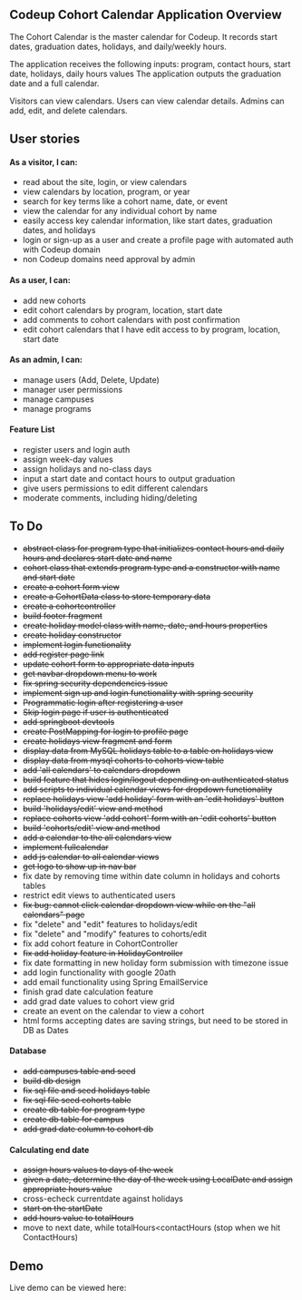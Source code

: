 
## Codeup Cohort Calendar Application Overview


The Cohort Calendar is the master calendar for Codeup. 
It records start dates, graduation dates, holidays, and daily/weekly hours.


The application receives the following inputs: program, contact hours, start date, holidays, daily hours values
The application outputs the graduation date and a full calendar.

Visitors can view calendars. Users can view calendar details. Admins can add, edit, and delete calendars.


## User stories

#### As a visitor, I can:
- read about the site, login, or view calendars
- view calendars by location, program, or year
- search for key terms like a cohort name, date, or event
- view the calendar for any individual cohort by name
- easily access key calendar information, like start dates, graduation dates, and holidays
- login or sign-up as a user and create a profile page with automated auth with Codeup domain
- non Codeup domains need approval by admin

#### As a user, I can:
- add new cohorts
- edit cohort calendars by program, location, start date
- add comments to cohort calendars with post confirmation
- edit cohort calendars that I have edit access to by program, location, start date


#### As an admin, I can:
- manage users (Add, Delete, Update)
- manager user permissions
- manage campuses
- manage programs

#### Feature List
- register users and login auth
- assign week-day values
- assign holidays and no-class days
- input a start date and contact hours to output graduation
- give users permissions to edit different calendars
- moderate comments, including hiding/deleting

## To Do
- ~~abstract class for program type that initializes contact hours and daily hours and declares start date and name~~
- ~~cohort class that extends program type and a constructor with name and start date~~
- ~~create a cohort form view~~
- ~~create a CohortData class to store temporary data~~
- ~~create a cohortcontroller~~
- ~~build footer fragment~~
- ~~create holiday model class with name, date, and hours properties~~
- ~~create holiday constructor~~
- ~~implement login functionality~~
- ~~add register page link~~
- ~~update cohort form to appropriate data inputs~~
- ~~get navbar dropdown menu to work~~
- ~~fix spring security dependencies issue~~
- ~~implement sign up and login functionality with spring security~~
- ~~Programmatic login after registering a user~~
- ~~Skip login page if user is authenticated~~
- ~~add springboot devtools~~
- ~~create PostMapping for login to profile page~~
- ~~create holidays view fragment and form~~
- ~~display data from MySQL holidays table to a table on holidays view~~
- ~~display data from mysql cohorts to cohorts view table~~
- ~~add 'all calendars' to calendars dropdown~~
- ~~build feature that hides login/logout depending on authenticated status~~
- ~~add scripts to individual calendar views for dropdown functionality~~
- ~~replace holidays view 'add holiday' form with an 'edit holidays' button~~
- ~~build 'holidays/edit' view and method~~
- ~~replace cohorts view 'add cohort' form with an 'edit cohorts' button~~
- ~~build 'cohorts/edit' view and method~~
- ~~add a calendar to the all calendars view~~
- ~~implement fullcalendar~~
- ~~add js calendar to all calendar views~~
- ~~get logo to show up in nav bar~~
- fix date by removing time within date column in holidays and cohorts tables
- restrict edit views to authenticated users
- ~~fix bug: cannot click calendar dropdown view while on the "all calendars" page~~
- fix "delete" and "edit" features to holidays/edit
- fix "delete" and "modify" features to cohorts/edit
- fix add cohort feature in CohortController
- ~~fix add holiday feature in HolidayController~~
- fix date formatting in new holiday form submission with timezone issue
- add login functionality with google 20ath
- add email functionality using Spring EmailService
- finish grad date calculation feature
- add grad date values to cohort view grid
- create an event on the calendar to view a cohort
- html forms accepting dates are saving strings, but need to be stored in DB as Dates

#### Database
- ~~add campuses table and seed~~
- ~~build db design~~
- ~~fix sql file and seed holidays table~~
- ~~fix sql file seed cohorts table~~
- ~~create db table for program type~~ 
- ~~create db table for campus~~
- ~~add grad date column to cohort db~~



#### Calculating end date
- ~~assign hours values to days of the week~~
- ~~given a date, determine the day of the week using LocalDate and assign appropriate hours value~~
- cross-echeck currentdate against holidays
- ~~start on the startDate~~
- ~~add hours value to totalHours~~
- move to next date, while totalHours<contactHours (stop when we hit ContactHours)  

## Demo
Live demo can be viewed here:
